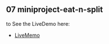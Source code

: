 ## 07 miniproject-eat-n-split

to See the LiveDemo here:

- [LiveMemo](https://splitbillwithfriend.netlify.app/)
